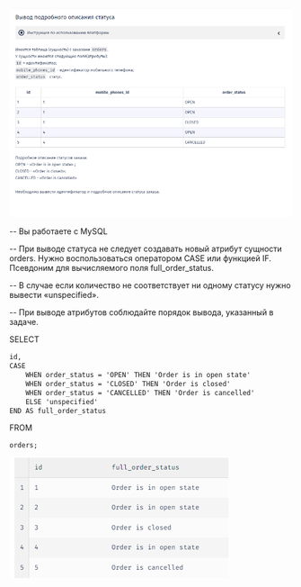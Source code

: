 ![Alt text](pic_4.png)

-- Вы работаете с MySQL

-- При выводе статуса не следует создавать новый атрибут сущности orders. Нужно воспользоваться оператором CASE или функцией IF. Псевдоним для вычисляемого поля full_order_status.

-- В случае если количество не соответствует ни одному статусу нужно вывести «unspecified».

-- При выводе атрибутов соблюдайте порядок вывода, указанный в задаче.



SELECT 

    id,
    CASE 
        WHEN order_status = 'OPEN' THEN 'Order is in open state'
        WHEN order_status = 'CLOSED' THEN 'Order is closed'
        WHEN order_status = 'CANCELLED' THEN 'Order is cancelled'
        ELSE 'unspecified'
    END AS full_order_status
FROM 

    orders;

![Alt text](res_4.png)